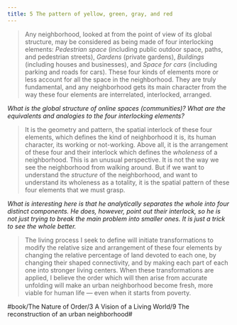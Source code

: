 ```yaml
---
title: 5 The pattern of yellow, green, gray, and red
---
```


> Any neighborhood, looked at from the point of view of its global structure, may be considered as being made of four interlocking elements: *Pedestrian space* (including public outdoor space, paths, and pedestrian streets), *Gardens* (private gardens), *Buildings* (including houses and businesses), and *Space for cars* (including parking and roads for cars). These four kinds of elements more or less account for all the space in the neighborhood. They are truly fundamental, and any neighborhood gets its main character from the way these four elements are interrelated, interlocked, arranged.  

*What is the global structure of online spaces (communities)? What are the equivalents and analogies to the four interlocking elements?*

> It is the geometry and pattern, the spatial interlock of these four elements, which defines the kind of neighborhood it is, its human character, its working or not-working. Above all, it is the arrangement of these four and their interlock which defines the *wholeness* of a neighborhood. This is an unusual perspective. It is not the way we see the neighborhood from walking around. But if we want to understand the *structure* of the neighborhood, and want to understand its wholeness as a totality, it is the spatial pattern of these four elements that we must grasp.  

*What is interesting here is that he analytically separates the whole into four distinct components. He does, however, point out their interlock, so he is not just trying to break the main problem into smaller ones. It is just a trick to see the whole better.*

> The living process I seek to define will initiate transformations to modify the relative size and arrangement of these four elements by changing the relative percentage of land devoted to each one, by changing their shaped connectivity, and by making each part of each one into stronger living centers. When these transformations are applied, I believe the order which will then arise from accurate unfolding will make an urban neighborhood become fresh, more viable for human life — even when it starts from poverty.  

#book/The Nature of Order/3 A Vision of a Living World/9 The reconstruction of an urban neighborhood#
